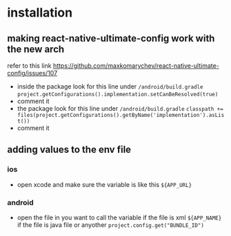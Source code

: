 # installation

## making react-native-ultimate-config work with the new arch

refer to this link https://github.com/maxkomarychev/react-native-ultimate-config/issues/107

- inside the package look for this line under `/android/build.gradle`
  `project.getConfigurations().implementation.setCanBeResolved(true)`
- comment it
- the package look for this line under `/android/build.gradle`
  `classpath += files(project.getConfigurations().getByName('implementation').asList())`
- comment it

## adding values to the env file

### ios

- open xcode and make sure the variable is like this
  `${APP_URL}`

### android

- open the file in you want to call the variable
  if the file is xml `${APP_NAME}`
  if the file is java file or anyother `project.config.get("BUNDLE_ID")`
